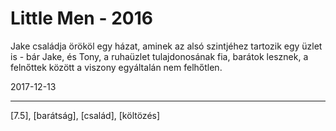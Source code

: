 # Little Men - 2016

Jake családja örököl egy házat, aminek az alsó szintjéhez tartozik egy üzlet is - bár Jake, és Tony, a ruhaüzlet tulajdonosának fia, barátok lesznek, a felnőttek között a viszony egyáltalán nem felhőtlen.

2017-12-13

----

[7.5], [barátság], [család], [költözés]
